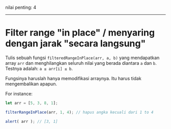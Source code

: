 nilai penting: 4

---

# Filter range "in place" / menyaring dengan jarak "secara langsung"

Tulis sebuah fungsi `filteredRangeInPlace(arr, a, b)` yang mendapatkan array `arr` dan menghilangkan seluruh nilai yang berada diantara `a` dan `b`. Testnya adalah: `a ≤ arr[i] ≤ b`.

Fungsinya haruslah hanya memodifikasi arraynya. Itu harus tidak mengembalikan apapun.

For instance:
```js
let arr = [5, 3, 8, 1];

filterRangeInPlace(arr, 1, 4); // hapus angka kecuali dari 1 to 4

alert( arr ); // [3, 1]
```
